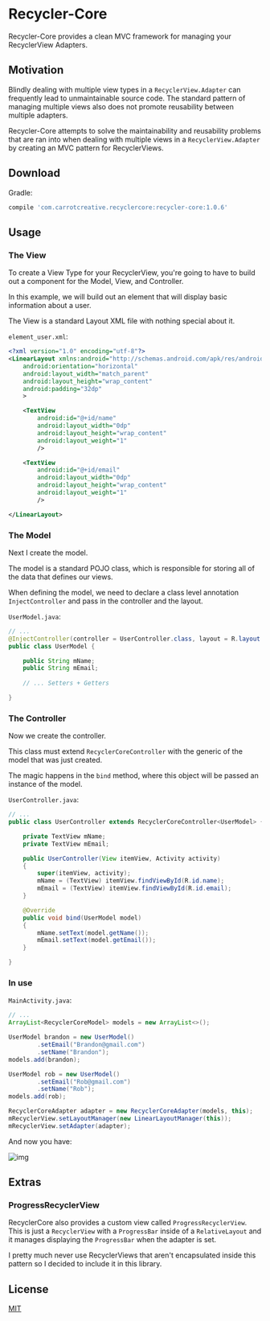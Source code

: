 # Recycler-Core

Recycler-Core provides a clean MVC framework for managing your RecyclerView Adapters.

## Motivation

Blindly dealing with multiple view types in a `RecyclerView.Adapter` can frequently lead to unmaintainable source code.  The standard pattern of managing multiple views also does not promote reusability between multiple adapters.

Recycler-Core attempts to solve the maintainability and reusability problems that are ran into when dealing with multiple views in a `RecyclerView.Adapter` by creating an MVC pattern for RecyclerViews.

Download
--------

Gradle:
```groovy
compile 'com.carrotcreative.recyclercore:recycler-core:1.0.6'
```

## Usage

### The View

To create a View Type for your RecyclerView, you're going to have to build out a component for the Model, View, and Controller.

In this example, we will build out an element that will display basic information about a user.

The View is a standard Layout XML file with nothing special about it.

`element_user.xml`:

```xml
<?xml version="1.0" encoding="utf-8"?>
<LinearLayout xmlns:android="http://schemas.android.com/apk/res/android"
    android:orientation="horizontal"
    android:layout_width="match_parent"
    android:layout_height="wrap_content"
    android:padding="32dp"
    >

    <TextView
        android:id="@+id/name"
        android:layout_width="0dp"
        android:layout_height="wrap_content"
        android:layout_weight="1"
        />

    <TextView
        android:id="@+id/email"
        android:layout_width="0dp"
        android:layout_height="wrap_content"
        android:layout_weight="1"
        />

</LinearLayout>
```

### The Model

Next I create the model.  

The model is a standard POJO class, which is responsible for storing all of the data
that defines our views.

When defining the model, we need to declare a class level annotation `InjectController`
and pass in the controller and the layout.

`UserModel.java`:

```java
// ...
@InjectController(controller = UserController.class, layout = R.layout.element_user)
public class UserModel {

    public String mName;
    public String mEmail;
    
    // ... Setters + Getters

}
```

### The Controller

Now we create the controller.

This class must extend `RecyclerCoreController` with the generic of the model that was just created.

The magic happens in the `bind` method, where this object will be passed an instance of the model.

`UserController.java`:

```java
// ...
public class UserController extends RecyclerCoreController<UserModel> {

    private TextView mName;
    private TextView mEmail;

    public UserController(View itemView, Activity activity)
    {
        super(itemView, activity);
        mName = (TextView) itemView.findViewById(R.id.name);
        mEmail = (TextView) itemView.findViewById(R.id.email);
    }

    @Override
    public void bind(UserModel model)
    {
        mName.setText(model.getName());
        mEmail.setText(model.getEmail());
    }

}
```

### In use

`MainActivity.java`:

```java
// ...
ArrayList<RecyclerCoreModel> models = new ArrayList<>();

UserModel brandon = new UserModel()
        .setEmail("Brandon@gmail.com")
        .setName("Brandon");
models.add(brandon);

UserModel rob = new UserModel()
        .setEmail("Rob@gmail.com")
        .setName("Rob");
models.add(rob);

RecyclerCoreAdapter adapter = new RecyclerCoreAdapter(models, this);
mRecyclerView.setLayoutManager(new LinearLayoutManager(this));
mRecyclerView.setAdapter(adapter);
```

And now you have:

![img](http://i.imgur.com/NP7Wboq.png)

## Extras

### ProgressRecyclerView

RecyclerCore also provides a custom view called `ProgressRecyclerView`.  This is just a `RecyclerView` with a `ProgressBar` inside of a `RelativeLayout` and it manages displaying the `ProgressBar` when the adapter is set.

I pretty much never use RecyclerViews that aren't encapsulated inside this pattern so I decided to include it in this library.

## License

[MIT](license.txt)
